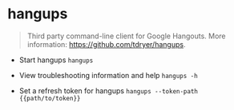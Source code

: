 # hangups
> Third party command-line client for Google Hangouts.
> More information: <https://github.com/tdryer/hangups>.

- Start hangups
`hangups`

- View troubleshooting information and help
`hangups -h`

- Set a refresh token for hangups
`hangups --token-path {{path/to/token}}`
